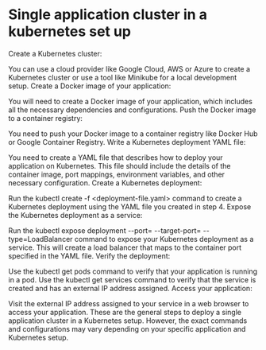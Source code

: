 # Single application cluster in a kubernetes set up

Create a Kubernetes cluster:

You can use a cloud provider like Google Cloud, AWS or Azure to create a Kubernetes cluster or use a tool like Minikube for a local development setup.
Create a Docker image of your application:

You will need to create a Docker image of your application, which includes all the necessary dependencies and configurations.
Push the Docker image to a container registry:

You need to push your Docker image to a container registry like Docker Hub or Google Container Registry.
Write a Kubernetes deployment YAML file:

You need to create a YAML file that describes how to deploy your application on Kubernetes. This file should include the details of the container image, port mappings, environment variables, and other necessary configuration.
Create a Kubernetes deployment:

Run the kubectl create -f <deployment-file.yaml> command to create a Kubernetes deployment using the YAML file you created in step 4.
Expose the Kubernetes deployment as a service:

Run the kubectl expose deployment <deployment-name> --port=<container-port> --target-port=<container-port> --type=LoadBalancer command to expose your Kubernetes deployment as a service. This will create a load balancer that maps to the container port specified in the YAML file.
Verify the deployment:

Use the kubectl get pods command to verify that your application is running in a pod. Use the kubectl get services command to verify that the service is created and has an external IP address assigned.
Access your application:

Visit the external IP address assigned to your service in a web browser to access your application.
These are the general steps to deploy a single application cluster in a Kubernetes setup. However, the exact commands and configurations may vary depending on your specific application and Kubernetes setup.

